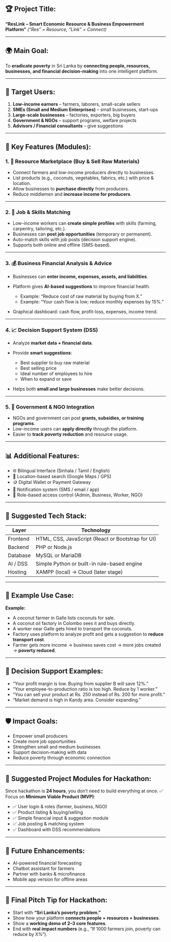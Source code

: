 ## 🏆 Project Title:

**“ResLink – Smart Economic Resource & Business Empowerment Platform”**
*(“Res” = Resource, “Link” = Connect)*

---

## 🌍 Main Goal:

To **eradicate poverty** in Sri Lanka by **connecting people, resources, businesses, and financial decision-making** into one intelligent platform.

---

## 👥 Target Users:

1. **Low-income earners** – farmers, laborers, small-scale sellers
2. **SMEs (Small and Medium Enterprises)** – small businesses, start-ups
3. **Large-scale businesses** – factories, exporters, big buyers
4. **Government & NGOs** – support programs, welfare projects
5. **Advisors / Financial consultants** – give suggestions

---

## 🧠 Key Features (Modules):

### 1. 🏪 **Resource Marketplace (Buy & Sell Raw Materials)**

* Connect farmers and low-income producers directly to businesses.
* List products (e.g., coconuts, vegetables, fabrics, etc.) with price & location.
* Allow businesses to **purchase directly** from producers.
* Reduce middlemen and **increase income for producers**.

---

### 2. 👷 **Job & Skills Matching**

* Low-income workers can **create simple profiles** with skills (farming, carpentry, tailoring, etc.).
* Businesses can **post job opportunities** (temporary or permanent).
* Auto-match skills with job posts (decision support engine).
* Supports both online and offline (SMS-based).

---

### 3. 💰 **Business Financial Analysis & Advice**

* Businesses can **enter income, expenses, assets, and liabilities**.
* Platform gives **AI-based suggestions** to improve financial health.

  * Example: “Reduce cost of raw material by buying from X.”
  * Example: “Your cash flow is low; reduce monthly expenses by 15%.”
* Graphical dashboard: cash flow, profit-loss, expenses, income trend.

---

### 4. 📈 **Decision Support System (DSS)**

* Analyze **market data + financial data**.
* Provide **smart suggestions**:

  * Best supplier to buy raw material
  * Best selling price
  * Ideal number of employees to hire
  * When to expand or save
* Helps both **small and large businesses** make better decisions.

---

### 5. 🫱 **Government & NGO Integration**

* NGOs and government can post **grants, subsidies, or training programs**.
* Low-income users can **apply directly** through the platform.
* Easier to **track poverty reduction** and resource usage.

---

## 📊 Additional Features:

* 🌐 Bilingual Interface (Sinhala / Tamil / English)
* 📍 Location-based search (Google Maps / GPS)
* 🪙 Digital Wallet or Payment Gateway
* 📢 Notification system (SMS / email / app)
* 🔐 Role-based access control (Admin, Business, Worker, NGO)

---

## 🧰 Suggested Tech Stack:

| Layer    | Technology                                        |
| -------- | ------------------------------------------------- |
| Frontend | HTML, CSS, JavaScript (React or Bootstrap for UI) |
| Backend  | PHP or Node.js                                    |
| Database | MySQL or MariaDB                                  |
| AI / DSS | Simple Python or built-in rule-based engine       |
| Hosting  | XAMPP (local) → Cloud (later stage)               |

---

## 🧮 Example Use Case:

**Example:**

* A coconut farmer in Galle lists coconuts for sale.
* A coconut oil factory in Colombo sees it and buys directly.
* A worker near Galle gets hired to transport the coconuts.
* Factory uses platform to analyze profit and gets a suggestion to **reduce transport cost**.
* Farmer gets more income → business saves cost → more jobs created → **poverty reduced**.

---

## 🧭 Decision Support Examples:

* “Your profit margin is low. Buying from supplier B will save 12%.”
* “Your employee-to-production ratio is too high. Reduce by 1 worker.”
* “You can sell your product at Rs. 250 instead of Rs. 200 for more profit.”
* “Market demand is high in Kandy area. Consider expanding.”

---

## 🛡️ Impact Goals:

* Empower small producers
* Create more job opportunities
* Strengthen small and medium businesses
* Support decision-making with data
* Reduce poverty through economic connection

---

## 🧠 Suggested Project Modules for Hackathon:

Since hackathon is **24 hours**, you don’t need to build everything at once.
✅ Focus on **Minimum Viable Product (MVP)**:

* ✅ User login & roles (farmer, business, NGO)
* ✅ Product listing & buying/selling
* ✅ Simple financial input & suggestion module
* ✅ Job posting & matching system
* ✅ Dashboard with DSS recommendations

---

## 🏁 Future Enhancements:

* AI-powered financial forecasting
* Chatbot assistant for farmers
* Partner with banks & microfinance
* Mobile app version for offline areas

---

## 📢 Final Pitch Tip for Hackathon:

* Start with **“Sri Lanka’s poverty problem.”**
* Show how your platform **connects people + resources + businesses**.
* Show a **working demo of 2–3 core features**.
* End with **real impact numbers** (e.g., “If 1000 farmers join, poverty can reduce by X%”).
